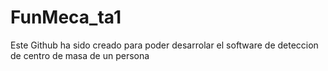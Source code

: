 # FunMeca_ta1
Este Github ha sido creado para poder desarrolar el software de deteccion de centro de masa de un persona

